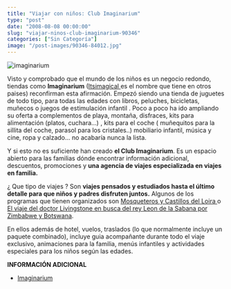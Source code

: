 ```yaml
---
title: "Viajar con niños: Club Imaginarium"
type: "post"
date: "2008-08-08 00:00:00"
slug: "viajar-ninos-club-imaginarium-90346"
categories: ["Sin Categoría"]
image: "/post-images/90346-84012.jpg"
---
```


![imaginarium](/post-images/90346-84012.jpg "imaginarium")

Visto y comprobado que el mundo de los niños es un negocio redondo, tiendas como **Imaginarium** ([Itsimagical ](http://www.itsimagical.com.hk/)es el nombre que tiene en otros paises) reconfirman esta afirmación. Empezó siendo una tienda de juguetes de todo tipo, para todas las edades con libros, peluches, bicicletas, muñecos o juegos de estimulación infantil . Poco a poco ha ido ampliando su oferta a complementos de playa, montaña, disfraces, kits para alimentación (platos, cuchara...) , kits para el coche ( muñequitos para la sillita del coche, parasol para los cristales..) mobiliario infantil, música y cine, ropa y calzado... no acabaría nunca la lista.

Y si esto no es suficiente han creado **el Club Imaginarium**. Es un espacio abierto para las familias dónde encontrar información adicional, descuentos, promociones y **una agencia de viajes especializada en viajes en familia.**

¿ Que tipo de viajes ? Son **viajes pensados y estudiados hasta el último detalle para que niños y padres disfruten juntos.** Algunos de los programas que tienen organizados son [Mosqueteros y Castillos del Loira ](http://www.itsimagical.travel/viajes_es/viajesFranciaHome)o [El viaje del doctor Livingstone en busca del rey Leon de la Sabana por Zimbabwe y Botswana](http://www.itsimagical.travel/viajes_es/viajesSudafricaHome).

En ellos además de hotel, vuelos, traslados (lo que normalmente incluye un paquete combinado), incluye guia acompañante durante todo el viaje exclusivo, animaciones para la familia, menús infantiles y actividades especiales para los niños según las edades.

**INFORMACIÓN ADICIONAL**

- [Imaginarium](http://www.imaginarium.es/)